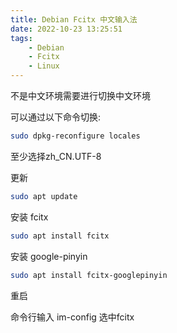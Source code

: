 ```yaml
---
title: Debian Fcitx 中文输入法
date: 2022-10-23 13:25:51
tags:
    - Debian
    - Fcitx
    - Linux
---
```

不是中文环境需要进行切换中文环境<!--more-->

可以通过以下命令切换:

```bash
sudo dpkg-reconfigure locales
```

至少选择zh_CN.UTF-8

更新

```bash
sudo apt update 
```

安装 fcitx

```bash
sudo apt install fcitx
```

安装 google-pinyin

```bash
sudo apt install fcitx-googlepinyin
```

重启

命令行输入 im-config 选中fcitx



